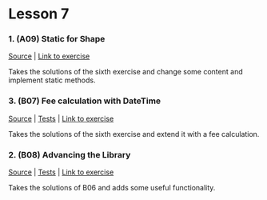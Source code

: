 # Lesson 7

### 1. (A09) Static for Shape
[Source](./A09_static_for_shapes/ExerciseSolution/) | [Link to exercise](http://fsr.github.io/csharp-lessons/exercises/A09_static_for_shapes.html)

Takes the solutions of the sixth exercise and change some content and implement static methods.

### 3. (B07) Fee calculation with DateTime
[Source](./B07_fee_calculation/ExerciseSolution/) | [Tests](./B07_fee_calculation/Tests/) | [Link to exercise](http://fsr.github.io/csharp-lessons/exercises/B07_fee_calculation.html)

Takes the solutions of the sixth exercise and extend it with a fee calculation.

### 2. (B08) Advancing the Library
[Source](./B08_advanced_example/ExerciseSolution/) | [Tests](./B08_advanced_example/Tests/) | [Link to exercise](http://fsr.github.io/csharp-lessons/exercises/B08_advanced_example.html)

Takes the solutions of B06 and adds some useful functionality. 